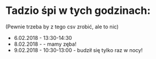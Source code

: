 # Tadzio śpi w tych godzinach:
(Pewnie trzeba by z tego csv zrobić, ale to nic)
- 6.02.2018 - 13:30-14:30
- 8.02.2018 - - mamy zęba!
- 9.02.2018 - 10:30-13:00 - budził się tylko raz w nocy!
